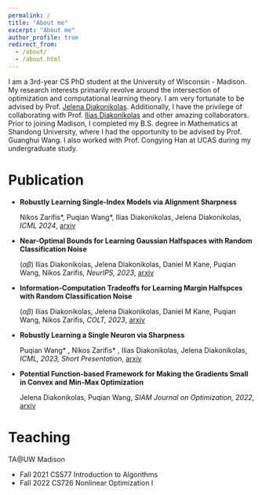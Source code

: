 ```yaml
---
permalink: /
title: "About me"
excerpt: "About me"
author_profile: true
redirect_from: 
  - /about/
  - /about.html
---
```


I am a 3rd-year CS PhD student at the University of Wisconsin - Madison. My research interests primarily revolve around the intersection of optimization and computational learning theory. I am very fortunate to be advised by Prof. [Jelena Diakonikolas](http://www.jelena-diakonikolas.com). Additionally, I have the privilege of collaborating with Prof. [Ilias Diakonikolas](http://www.iliasdiakonikolas.org) and other amazing collaborators. Prior to joining Madison, I completed my B.S. degree in Mathematics at Shandong University, where I had the opportunity to be advised by Prof. Guanghui Wang. I also worked with Prof. Congying Han at UCAS during my undergraduate study.


Publication
======
- **Robustly Learning Single-Index Models via Alignment Sharpness**

  Nikos Zarifis\*, Puqian Wang\*, Ilias Diakonikolas, Jelena Diakonikolas, *ICML 2024*, [arxiv](https://arxiv.org/pdf/2402.17756.pdf)

- **Near-Optimal Bounds for Learning Gaussian Halfspaces with Random Classification Noise**
  
  ($\alpha\beta$) Ilias Diakonikolas, Jelena Diakonikolas, Daniel M Kane, Puqian Wang, Nikos Zarifis, *NeurIPS, 2023*, [arxiv](https://arxiv.org/abs/2307.08438)

- **Information-Computation Tradeoffs for Learning Margin Halfspces with Random Classification Noise**
  
  ($\alpha\beta$) Ilias Diakonikolas, Jelena Diakonikolas, Daniel M Kane, Puqian Wang, Nikos Zarifis, *COLT, 2023*, [arxiv](https://arxiv.org/abs/2306.16352)

- **Robustly Learning a Single Neuron via Sharpness**
  
  Puqian Wang\* , Nikos Zarifis\* , Ilias Diakonikolas, Jelena Diakonikolas, *ICML, 2023, Short Presentation*, [arxiv](https://arxiv.org/abs/2306.07892)

- **Potential Function-based Framework for Making the Gradients Small in Convex and Min-Max Optimization**
  
  Jelena Diakonikolas, Puqian Wang,  *SIAM Journal on Optimization, 2022*, [arxiv](https://arxiv.org/abs/2101.12101)



Teaching
====

TA@UW Madison

- Fall 2021 CS577 Introduction to Algorithms
- Fall 2022 CS726 Nonlinear Optimization I
